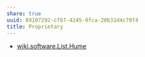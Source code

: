```yaml
---
share: true
uuid: 89107292-cf67-4245-9fca-20b31d4c70f4
title: Proprietary
---
```

* [wiki.software.List.Hume](/dentropydaemon-wiki/Software/List/Hume)